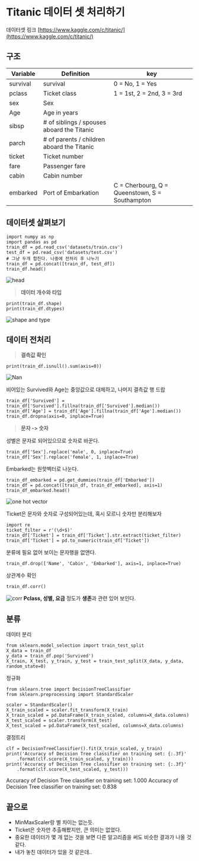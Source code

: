 ﻿# Titanic 데이터 셋 처리하기
데이터셋 링크
[https://www.kaggle.com/c/titanic/](https://www.kaggle.com/c/titanic/)

## 구조
  
|Variable|Definition  |key  |
|--|--|-- |
|survival|survival  | 0 = No, 1 = Yes |
|pclass|Ticket class| 1 = 1st, 2 = 2nd, 3 = 3rd |
|sex|Sex|  |
|Age|Age in years|  |
|sibsp|# of siblings / spouses aboard the Titanic|  |
|parch|# of parents / children aboard the Titanic|  |
|ticket|Ticket number|  |
|fare|Passenger fare|  |
|cabin|Cabin number|  |
|embarked|Port of Embarkation| C = Cherbourg, Q = Queenstown, S = Southampton |
  

## 데이터셋 살펴보기

    import numpy as np
    import pandas as pd
    train_df = pd.read_csv('datasets/train.csv')
	test_df = pd.read_csv('datasets/test.csv')
	# 그냥 두개 합친다. 나중에 전처리 후 나누기
	train_df = pd.concat([train_df, test_df])
	train_df.head()

![head](https://user-images.githubusercontent.com/42761686/181917891-2c41cd3c-45b5-4d57-8ccb-1a27ea88e42e.PNG)

> **데이터 개수와 타입**

	print(train_df.shape)
	print(train_df.dtypes)
![shape and type](https://user-images.githubusercontent.com/42761686/181917947-b118d99f-2086-4c38-8a75-48af11c1e8e6.PNG)


## 데이터 전처리
> **결측값 확인**



	print(train_df.isnull().sum(axis=0))
![Nan](https://user-images.githubusercontent.com/42761686/181918009-8cdcc5c9-01bd-4f23-96ca-6091f6286f2a.PNG)

비어있는 Survived와 Age는 중앙값으로 대체하고, 나머지 결측값 행 드랍

    train_df['Survived'] = train_df['Survived'].fillna(train_df['Survived'].median())
    train_df['Age'] = train_df['Age'].fillna(train_df['Age'].median())
    train_df.dropna(axis=0, inplace=True)
   
 
> **문자 -> 숫자**

성별은 문자로 되어있으므로 숫자로 바꾼다.
		
    train_df['Sex'].replace('male', 0, inplace=True)
	train_df['Sex'].replace('female', 1, inplace=True)

Embarked는 원핫벡터로 나눈다.

    train_df_embarked = pd.get_dummies(train_df['Embarked'])
    train_df = pd.concat([train_df, train_df_embarked], axis=1)
	train_df_embarked.head()
![one hot vector](https://user-images.githubusercontent.com/42761686/181918587-0603a2e7-cf35-4bf4-8a1d-5a306d1e41dc.PNG)

Ticket은 문자와 숫자로 구성되어있는데, 혹시 모르니 숫자만 분리해보자

    import re
    ticket_filter = r'(\d+$)'
	train_df['Ticket'] = train_df['Ticket'].str.extract(ticket_filter)
	train_df['Ticket'] = pd.to_numeric(train_df['Ticket'])

분류에 필요 없어 보이는 문자행을 없앤다.

    train_df.drop(['Name', 'Cabin', 'Embarked'], axis=1, inplace=True)

상관계수 확인

    train_df.corr()

![corr](https://user-images.githubusercontent.com/42761686/181918909-721b0cff-3e8b-419f-99dd-99af829fa2ee.PNG)
**Pclass, 성별, 요금** 정도가 **생존**과 관련 있어 보인다.

## 분류

데이터 분리
	
    from sklearn.model_selection import train_test_split
    X_data = train_df
	y_data = train_df.pop('Survived')
	X_train, X_test, y_train, y_test = train_test_split(X_data, y_data, random_state=0)
	
정규화

    from sklearn.tree import DecisionTreeClassifier
    from sklearn.preprocessing import StandardScaler
    
    scaler = StandardScaler()
	X_train_scaled = scaler.fit_transform(X_train)
	X_train_scaled = pd.DataFrame(X_train_scaled, columns=X_data.columns)
	X_test_scaled = scaler.transform(X_test)
	X_test_scaled = pd.DataFrame(X_test_scaled, columns=X_data.columns)
	
결정트리

    clf = DecisionTreeClassifier().fit(X_train_scaled, y_train)
	print('Accuracy of Decision Tree classifier on training set: {:.3f}'
		.format(clf.score(X_train_scaled, y_train)))
	print('Accuracy of Decision Tree classifier on training set: {:.3f}'
		.format(clf.score(X_test_scaled, y_test)))

	
Accuracy of Decision Tree classifier on training set: 1.000
Accuracy of Decision Tree classifier on training set: 0.838


## 끝으로


 - MinMaxScaler랑 별 차이는 없는듯.
 - Ticket은 숫자만 추출해봤지만, 큰 의미는 없었다.
 - 중요한 데이터가 몇 개 없는 것을 보면 다른 알고리즘을 써도 비슷한 결과가 나올 것 같다.
 - 내가 놓친 데이터가 있을 것 같은데..
